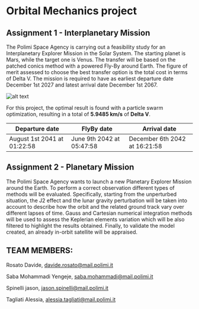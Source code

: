 # Orbital Mechanics project

## Assignment 1 - Interplanetary Mission
The Polimi Space Agency is carrying out a feasibility study for an Interplanetary Explorer Mission in the Solar System. The starting planet is Mars, while the target one is Venus. The transfer will be based on the patched conics method with a powered Fly-By around Earth. The figure of merit assessed to choose the best transfer option is the total cost in terms of Delta V. The mission is required to have as earliest departure date December 1st 2027 and latest arrival date December 1st 2067.

![alt text](https://github.com/DavideRosato99/OrbitalMechanics_FinalProject/blob/main/GitHub_gfx/Interplanetary.PNG)

For this project, the optimal result is found with a particle swarm optimization, resulting in a total of **5.9485 km/s** of **Delta V**.

|  Departure date  |  FlyBy date  |  Arrival date  |
| ------------- | ------------- | ------------- |
| August 1st 2041 at 01:22:58  | June 9th 2042 at 05:47:58  | December 6th 2042 at 16:21:58 |

## Assignment 2 - Planetary Mission
The Polimi Space Agency wants to launch a new Planetary Explorer Mission around the Earth. To perform a correct observation different types of methods will be evaluated. Specifically, starting from the unperturbed situation, the J2 effect and the lunar gravity perturbation will be taken into account to describe how the orbit and the related ground track vary over different lapses of time. Gauss and Cartesian numerical integration methods will be used to assess the Keplerian elements variation which will be also filtered to highlight the results obtained. Finally, to validate the model created, an already in-orbit satellite will be appraised.

## TEAM MEMBERS:

  Rosato Davide, davide.rosato@mail.polimi.it
  
  Saba Mohammadi Yengeje, saba.mohammadi@mail.polimi.it
  
  Spinelli jason, jason.spinelli@mail.polimi.it
  
  Tagliati Alessia, alessia.tagliati@mail.polimi.it
